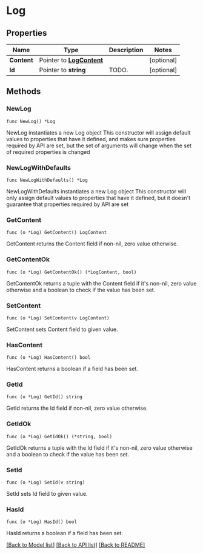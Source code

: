 # Log

## Properties

Name | Type | Description | Notes
------------ | ------------- | ------------- | -------------
**Content** | Pointer to [**LogContent**](Log_content.md) |  | [optional] 
**Id** | Pointer to **string** | TODO. | [optional] 

## Methods

### NewLog

`func NewLog() *Log`

NewLog instantiates a new Log object
This constructor will assign default values to properties that have it defined,
and makes sure properties required by API are set, but the set of arguments
will change when the set of required properties is changed

### NewLogWithDefaults

`func NewLogWithDefaults() *Log`

NewLogWithDefaults instantiates a new Log object
This constructor will only assign default values to properties that have it defined,
but it doesn't guarantee that properties required by API are set

### GetContent

`func (o *Log) GetContent() LogContent`

GetContent returns the Content field if non-nil, zero value otherwise.

### GetContentOk

`func (o *Log) GetContentOk() (*LogContent, bool)`

GetContentOk returns a tuple with the Content field if it's non-nil, zero value otherwise
and a boolean to check if the value has been set.

### SetContent

`func (o *Log) SetContent(v LogContent)`

SetContent sets Content field to given value.

### HasContent

`func (o *Log) HasContent() bool`

HasContent returns a boolean if a field has been set.

### GetId

`func (o *Log) GetId() string`

GetId returns the Id field if non-nil, zero value otherwise.

### GetIdOk

`func (o *Log) GetIdOk() (*string, bool)`

GetIdOk returns a tuple with the Id field if it's non-nil, zero value otherwise
and a boolean to check if the value has been set.

### SetId

`func (o *Log) SetId(v string)`

SetId sets Id field to given value.

### HasId

`func (o *Log) HasId() bool`

HasId returns a boolean if a field has been set.


[[Back to Model list]](../README.md#documentation-for-models) [[Back to API list]](../README.md#documentation-for-api-endpoints) [[Back to README]](../README.md)


